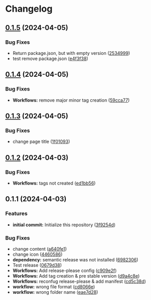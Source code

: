 # Changelog

## [0.1.5](https://github.com/Irimold/react-testing/compare/v0.1.4...v0.1.5) (2024-04-05)


### Bug Fixes

* Return package.json, but with empty version ([2534999](https://github.com/Irimold/react-testing/commit/253499914dc659d85fd0f1d446a71cc606b6c03d))
* test remove package.json ([e4f3f38](https://github.com/Irimold/react-testing/commit/e4f3f38a3887583ff4e10f6e61a21dfcf7b9af9d))

## [0.1.4](https://github.com/Irimold/react-testing/compare/v0.1.3...v0.1.4) (2024-04-05)


### Bug Fixes

* **Workflows:** remove major minor tag creation ([59cca77](https://github.com/Irimold/react-testing/commit/59cca7708cb0c2e07d343a7074cfb1e0840cf0c8))

## [0.1.3](https://github.com/Irimold/react-testing/compare/v0.1.2...v0.1.3) (2024-04-05)


### Bug Fixes

* change page title ([1f01093](https://github.com/Irimold/react-testing/commit/1f0109365be6eb00c50b2facd24fec9be1e747c1))

## [0.1.2](https://github.com/Irimold/react-testing/compare/v0.1.1...v0.1.2) (2024-04-03)


### Bug Fixes

* **Workflows:** tags not created ([ed1bb56](https://github.com/Irimold/react-testing/commit/ed1bb563a797370cdfbffd360234980a26fd3f5a))

## 0.1.1 (2024-04-03)


### Features

* **initial commit:** Initialize this repository ([3f9254d](https://github.com/Irimold/react-testing/commit/3f9254db2b2dc22b90b691a31baa4fdd89f9705a))


### Bug Fixes

* change content ([a640fe1](https://github.com/Irimold/react-testing/commit/a640fe1fe55136730da83b679fde2132d6946485))
* change icon ([4460586](https://github.com/Irimold/react-testing/commit/446058655905c677d827f90d4b812bed8af15a5e))
* **dependency:** semantic release was not installed ([6982306](https://github.com/Irimold/react-testing/commit/698230695882fc1d77d9871615b60e596b29d8fb))
* Test release ([0679d38](https://github.com/Irimold/react-testing/commit/0679d382d489ba5636e24897edb40743be2c6171))
* **Workflows:** Add release-please config ([c909e2f](https://github.com/Irimold/react-testing/commit/c909e2f08ad80f1ee9c572689acde0b4b6bc2232))
* **Workflows:** Add tag creation & pre stable version ([d9a4c8e](https://github.com/Irimold/react-testing/commit/d9a4c8e983ff3f7f5e57e5b411c19849eca75cbd))
* **Workflows:** reconfug release-please & add manifest ([cd5c38d](https://github.com/Irimold/react-testing/commit/cd5c38dc7a335180be3aa0b93b4b7e09c6db6855))
* **workflow:** wrong file format ([cd8066e](https://github.com/Irimold/react-testing/commit/cd8066e5fcee9a69366cf506916c787311430f21))
* **workflow:** wrong folder name ([eae7d28](https://github.com/Irimold/react-testing/commit/eae7d28bd2af78dfa8de3a28bd8dc91af80b081f))
